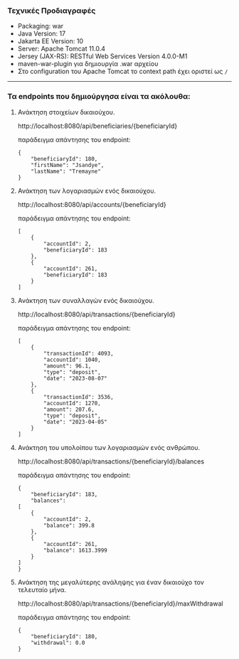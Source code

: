 ### Τεχνικές Προδιαγραφές

* Packaging: war
* Java Version: 17
* Jakarta EE Version: 10
* Server: Apache Tomcat 11.0.4
* Jersey (JAX-RS): RESTful Web Services Version 4.0.0-M1
* maven-war-plugin για δημιουργία .war αρχείου
* Στο configuration του Apache Tomcat το context path έχει οριστεί ως ```/```
---
### Τα endpoints που δημιούργησα είναι τα ακόλουθα:
1. Ανάκτηση στοιχείων δικαιούχου.
   
    http://localhost:8080/api/beneficiaries/{beneficiaryId}

    παράδειγμα απάντησης του endpoint:

   ```
   {
       "beneficiaryId": 180,
       "firstName": "Jsandye",
       "lastName": "Tremayne"
   }
   ```

2. Ανάκτηση των λογαριασμών ενός δικαιούχου.

   http://localhost:8080/api/accounts/{beneficiaryId}

   παράδειγμα απάντησης του endpoint:

   ```
   [
       {
           "accountId": 2,
           "beneficiaryId": 183
       },
       {
           "accountId": 261,
           "beneficiaryId": 183
       }
   ]
3. Ανάκτηση των συναλλαγών ενός δικαιούχου.

   http://localhost:8080/api/transactions/{beneficiaryId}

   παράδειγμα απάντησης του endpoint:

   ```
   [
       {
           "transactionId": 4093,
           "accountId": 1040,
           "amount": 96.1,
           "type": "deposit",
           "date": "2023-08-07"
       },
       {
           "transactionId": 3536,
           "accountId": 1270,
           "amount": 207.6,
           "type": "deposit",
           "date": "2023-04-05"
       }
   ]
   ```

4. Ανάκτηση του υπολοίπου των λογαριασμών ενός ανθρώπου.

   http://localhost:8080/api/transactions/{beneficiaryId}/balances

   παράδειγμα απάντησης του endpoint:

   ```
   {
       "beneficiaryId": 183,
       "balances": 
   [
       {
           "accountId": 2,
           "balance": 399.8
       },
       {
           "accountId": 261,
           "balance": 1613.3999
       }
   ]
   }
   ```

5. Ανάκτηση της μεγαλύτερης ανάληψης για έναν δικαιούχο τον τελευταίο μήνα.

   http://localhost:8080/api/transactions/{beneficiaryId}/maxWithdrawal

   παράδειγμα απάντησης του endpoint:

   ```
   {
       "beneficiaryId": 180,
       "withdrawal": 0.0
   }
   ```
   
